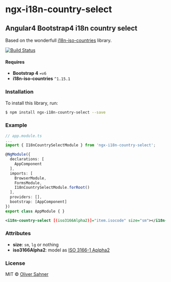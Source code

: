 # ngx-i18n-country-select

## Angular4 Bootstrap4 i18n country select

Based on the wonderfull [i18n-iso-countries](https://github.com/michaelwittig/node-i18n-iso-countries) library. 

[![Build Status](https://travis-ci.org/osahner/ngx-i18n-country-select.svg?branch=master)](https://travis-ci.org/osahner/ngx-i18n-country-select)

#### Requires 

* **Bootstrap 4** `=v6`
* **i18n-iso-countries** `^1.15.1`

### Installation

To install this library, run:

```bash
$ npm install ngx-i18n-country-select --save
```

### Example

```typescript
// app.module.ts
...
import { I18nCountrySelectModule } from 'ngx-i18n-country-select';

@NgModule({
  declarations: [
    AppComponent
  ],
  imports: [
    BrowserModule,
    FormsModule,
    I18nCountrySelectModule.forRoot()
  ],
  providers: [],
  bootstrap: [AppComponent]
})
export class AppModule { }
```

```xml
<i18n-country-select [(iso3166Alpha2)]="item.isocode" size="sm"></i18n-country-select>
```

### Attributes

* **size**: `sm`, `lg` or nothing
* **iso3166Alpha2**: model as [ISO 3166-1 Aplpha2](https://en.wikipedia.org/wiki/ISO_3166-1_alpha-2#Officially_assigned_code_elements)


### License

MIT © [Oliver Sahner](mailto:osahner@gmail.com)
